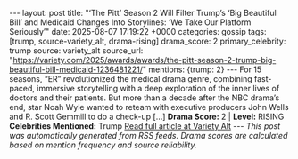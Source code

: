 --- layout: post title: "‘The Pitt’ Season 2 Will Filter Trump’s ‘Big Beautiful Bill’ and Medicaid Changes Into Storylines: ‘We Take Our Platform Seriously’" date: 2025-08-07 17:19:22 +0000 categories: gossip tags: [trump, source-variety_alt, drama-rising] drama_score: 2 primary_celebrity: trump source: variety_alt source_url: "https://variety.com/2025/awards/awards/the-pitt-season-2-trump-big-beautiful-bill-medicaid-1236481221/" mentions: {trump: 2} --- For 15 seasons, “ER” revolutionized the medical drama genre, combining fast-paced, immersive storytelling with a deep exploration of the inner lives of doctors and their patients. But more than a decade after the NBC drama’s end, star Noah Wyle wanted to reteam with executive producers John Wells and R. Scott Gemmill to do a check-up […] **Drama Score:** 2 | **Level:** RISING **Celebrities Mentioned:** Trump [Read full article at Variety Alt](https://variety.com/2025/awards/awards/the-pitt-season-2-trump-big-beautiful-bill-medicaid-1236481221/) --- *This post was automatically generated from RSS feeds. Drama scores are calculated based on mention frequency and source reliability.*